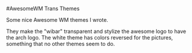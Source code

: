 #AwesomeWM Trans Themes

Some nice Awesome WM themes I wrote.

They make the "wibar" transparent and stylize the awesome logo to have the arch logo. The white theme has colors reversed
for the pictures, something that no other themes seem to do.

